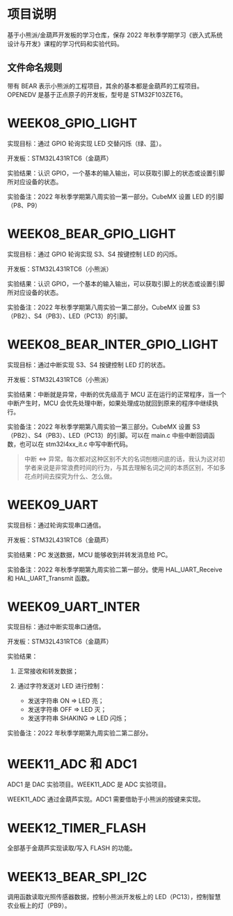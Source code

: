 # 项目说明

基于小熊派/金葫芦开发板的学习仓库，保存 2022 年秋季学期学习《嵌入式系统设计与开发》课程的学习代码和实验代码。

## 文件命名规则

带有 BEAR 表示小熊派的工程项目，其余的基本都是金葫芦的工程项目。OPENEDV 是基于正点原子的开发板，型号是 STM32F103ZET6。

# WEEK08_GPIO_LIGHT

实现目标：通过 GPIO 轮询实现 LED 交替闪烁（绿、蓝）。

开发板：STM32L431RTC6（金葫芦）

实验结果：认识 GPIO，一个基本的输入输出，可以获取引脚上的状态或设置引脚所对应设备的状态。

实验备注：2022 年秋季学期第八周实验一第一部分。CubeMX 设置 LED 的引脚（P8、P9）

# WEEK08_BEAR_GPIO_LIGHT

实现目标：通过 GPIO 轮询实现 S3、S4 按键控制 LED 的闪烁。

开发板：STM32L431RTC6（小熊派）

实验结果：认识 GPIO，一个基本的输入输出，可以获取引脚上的状态或设置引脚所对应设备的状态。

实验备注：2022 年秋季学期第八周实验一第二部分。CubeMX 设置 S3（PB2）、S4（PB3）、LED（PC13）的引脚。

# WEEK08_BEAR_INTER_GPIO_LIGHT

实现目标：通过中断实现 S3、S4 按键控制 LED 灯的状态。

开发板：STM32L431RTC6（小熊派）

实验结果：中断就是异常，中断的优先级高于 MCU 正在运行的正常程序，当一个中断产生时，MCU 会优先处理中断，如果处理成功就回到原来的程序中继续执行。

实验备注：2022 年秋季学期第八周实验一第三部分。CubeMX 设置 S3（PB2）、S4（PB3）、LED（PC13）的引脚。可以在 main.c 中些中断回调函数，也可以在 stm32l4xx_it.c 中写中断代码。

> 中断 <=> 异常。每次都对这种区别不大的名词刨根问底的话，我认为这对初学者来说是非常浪费时间的行为，与其去理解名词之间的本质区别，不如多花点时间去探究为什么、怎么做。

# WEEK09_UART

实现目标：通过轮询实现串口通信。

开发板：STM32L431RTC6（金葫芦）

实验结果：PC 发送数据，MCU 能够收到并转发消息给 PC。

实验备注：2022 年秋季学期第九周实验二第一部分。使用 HAL_UART_Receive 和 HAL_UART_Transmit 函数。

# WEEK09_UART_INTER

实现目标：通过中断实现串口通信。

开发板：STM32L431RTC6（金葫芦）

实验结果：

1. 正常接收和转发数据；
2. 通过字符发送对 LED 进行控制：

   - 发送字符串 ON => LED 亮；
   - 发送字符串 OFF => LED 灭；
   - 发送字符串 SHAKING => LED 闪烁；

实验备注：2022 年秋季学期第九周实验二第二部分。

# WEEK11_ADC 和 ADC1

ADC1 是 DAC 实验项目。WEEK11_ADC 是 ADC 实验项目。

WEEK11_ADC 通过金葫芦实现。ADC1 需要借助于小熊派的按键来实现。

# WEEK12_TIMER_FLASH

全部基于金葫芦实现读取/写入 FLASH 的功能。

# WEEK13_BEAR_SPI_I2C

调用函数读取光照传感器数据，控制小熊派开发板上的 LED（PC13），控制智慧农业板上的灯（PB9）。
